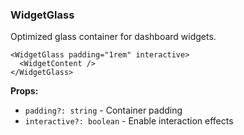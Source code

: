 ### WidgetGlass

Optimized glass container for dashboard widgets.

```tsx
<WidgetGlass padding="1rem" interactive>
  <WidgetContent />
</WidgetGlass>
```

**Props:**
- `padding?: string` - Container padding
- `interactive?: boolean` - Enable interaction effects
